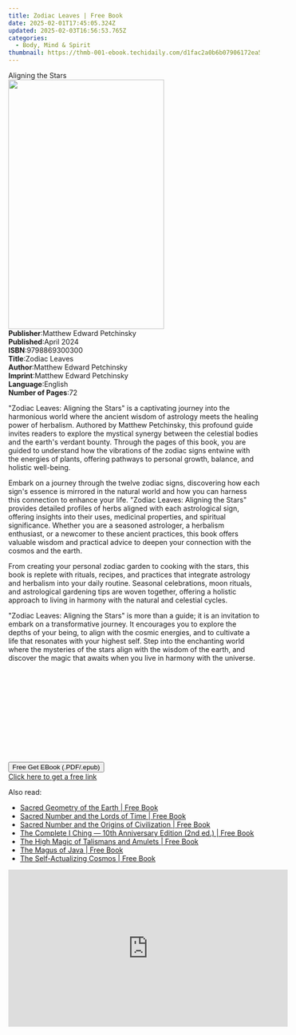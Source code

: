 ```yaml
---
title: Zodiac Leaves | Free Book
date: 2025-02-01T17:45:05.324Z
updated: 2025-02-03T16:56:53.765Z
categories:
  - Body, Mind & Spirit
thumbnail: https://thmb-001-ebook.techidaily.com/d1fac2a0b6b07906172ea52c3fea5be81aea82c753a7e5191f555e9b4934aa58.jpg
---
```

<main id="book-container">
  <div class="flex flex-col">
    <div class="book-brief flex-1 py-6 px-4 sm:p-6 md:py-10 md:px-8">
      <!-- brief-->
      <div class="book-brief-main">Aligning the Stars</div>
    </div>
    <div
      class="book-meta-info flex-1 grid gap-4 col-start-1 col-end-3 row-start-1 sm:mb-6 sm:grid-cols-4 lg:gap-6 lg:col-start-2 lg:row-end-6 lg:row-span-6 lg:mb-0"
    >
      <div
        class="book-meta-info-left place-content-center mt-4 p-4 text-sm leading-6 col-start-2 col-span-2 dark:text-slate-400"
      >
        <img
          class="w-full h-500 object-cover rounded-lg sm:h-255 sm:col-span-2 lg:col-span-full"
          src="https://img-001-ebook.techidaily.com/0dc36094f50227a21abfd71ce0af271e48b67623a3a7e2249cb1cf9a613220d1.jpg"
          alt=""
          width="312"
          height="500"
        />
      </div>
      <div
        class="book-meta-info-right mt-2 col-start-1 row-start-2 col-span-3 self-center"
      >
        <!-- meta data  -->
        <div class="flex flex-col px-4 md:px-8">
          <div class="flex-1">
            <strong>Publisher</strong>:<span class="px-2"
              >Matthew Edward Petchinsky</span
            >
          </div>
          <div class="flex-1">
            <strong>Published</strong>:<span class="px-2">April 2024</span>
          </div>
          <div class="flex-1">
            <strong>ISBN</strong>:<span class="px-2">9798869300300</span>
          </div>
          <div class="flex-1">
            <strong>Title</strong>:<span class="px-2">Zodiac Leaves</span>
          </div>
          <div class="flex-1">
            <strong>Author</strong>:<span class="px-2"
              >Matthew Edward Petchinsky</span
            >
          </div>
          <div class="flex-1">
            <strong>Imprint</strong>:<span class="px-2"
              >Matthew Edward Petchinsky</span
            >
          </div>
          <div class="flex-1">
            <strong>Language</strong>:<span class="px-2">English</span>
          </div>
          <div class="flex-1">
            <strong>Number of Pages</strong>:<span class="px-2">72</span>
          </div>
        </div>
      </div>
    </div>
    <div class="book-description flex-1 py-6 px-4 sm:p-6 md:py-10 md:px-8">
      <div class="book-description-main">
        <div accordion-content="" id="description">
          <p>
            "Zodiac Leaves: Aligning the Stars" is a captivating journey into
            the harmonious world where the ancient wisdom of astrology meets the
            healing power of herbalism. Authored by Matthew Petchinsky, this
            profound guide invites readers to explore the mystical synergy
            between the celestial bodies and the earth's verdant bounty. Through
            the pages of this book, you are guided to understand how the
            vibrations of the zodiac signs entwine with the energies of plants,
            offering pathways to personal growth, balance, and holistic
            well-being.
          </p>
          <p>
            Embark on a journey through the twelve zodiac signs, discovering how
            each sign's essence is mirrored in the natural world and how you can
            harness this connection to enhance your life. "Zodiac Leaves:
            Aligning the Stars" provides detailed profiles of herbs aligned with
            each astrological sign, offering insights into their uses, medicinal
            properties, and spiritual significance. Whether you are a seasoned
            astrologer, a herbalism enthusiast, or a newcomer to these ancient
            practices, this book offers valuable wisdom and practical advice to
            deepen your connection with the cosmos and the earth.
          </p>
          <p>
            From creating your personal zodiac garden to cooking with the stars,
            this book is replete with rituals, recipes, and practices that
            integrate astrology and herbalism into your daily routine. Seasonal
            celebrations, moon rituals, and astrological gardening tips are
            woven together, offering a holistic approach to living in harmony
            with the natural and celestial cycles.
          </p>
          <p>
            "Zodiac Leaves: Aligning the Stars" is more than a guide; it is an
            invitation to embark on a transformative journey. It encourages you
            to explore the depths of your being, to align with the cosmic
            energies, and to cultivate a life that resonates with your highest
            self. Step into the enchanting world where the mysteries of the
            stars align with the wisdom of the earth, and discover the magic
            that awaits when you live in harmony with the universe.
          </p>
          <p><br /></p>
          <p><br /></p>
          <p><br /></p>
          <p><br /></p>
          <p><br /></p>
          <p><br /></p>
        </div>
        <div class="accordion-fader"></div>
      </div>
    </div>
    <div class="book-excerpts flex-1 py-6 px-4 sm:p-6 md:py-10 md:px-8"></div>
    <div
      class="book-about-author flex-1 py-6 px-4 sm:p-6 md:py-10 md:px-8"
    ></div>
    <div class="book-free-get flex-1 py-6 px-4 sm:p-6 md:py-10 md:px-8">
      <button
        id="btn-free-get"
        class="bg-blue-500 hover:bg-blue-700 text-white font-bold py-2 px-4 rounded"
      >
        Free Get EBook (.PDF/.epub)
      </button>
      <div id="countdown-display" class="px-2 text-lg mt-2"></div>
      <a
        id="free-link"
        class="hidden bg-blue-500 hover:bg-blue-700 text-white font-bold py-2 px-4 rounded"
        href="https://www.ebooks.com/en-us/book/211309793/zodiac-leaves/matthew-edward-petchinsky/"
        target="_blank"
        >Click here to get a free link</a
      >
    </div>
    <script>
      let countdownTime = 0;
      let countdownInterval = null;
      document
        .getElementById('btn-free-get')
        .addEventListener('click', startCountdown);
      function startCountdown() {
        countdownTime = new Date().getTime() + 60000 * 3;
        countdownInterval = setInterval(updateCountdown, 1000);
        document.getElementById('btn-free-get').disabled = true;
        document
          .getElementById('btn-free-get')
          .classList.add('bg-gray-500', 'cursor-not-allowed');
      }
      function updateCountdown() {
        let currentTime = new Date().getTime();
        let timeLeft = countdownTime - currentTime;
        let secondsLeft = Math.floor(timeLeft / 1000);
        document.getElementById('countdown-display').innerHTML =
          `Remaining time: ${secondsLeft} seconds.`;
        if (secondsLeft <= 0) {
          clearInterval(countdownInterval);
          document.getElementById('btn-free-get').classList.add('hidden');
          document.getElementById('free-link').classList.remove('hidden');
          document.getElementById('countdown-display').innerHTML = '';
        }
      }
    </script>
  </div>
</main>

<ins class="adsbygoogle"
      style="display:block"
      data-ad-client="ca-pub-7571918770474297"
      data-ad-slot="8358498916"
      data-ad-format="auto"
      data-full-width-responsive="true"></ins>
    

<span class="atpl-alsoreadstyle">Also read:</span>
<div><ul>
<li><a href="https://novels-ebooks.techidaily.com/95782215-9781620554692-sacred-geometry-of-the-earth/"><u>Sacred Geometry of the Earth | Free Book</u></a></li>
<li><a href="https://novels-ebooks.techidaily.com/95782217-9781620552452-sacred-number-and-the-lords-of-time/"><u>Sacred Number and the Lords of Time | Free Book</u></a></li>
<li><a href="https://novels-ebooks.techidaily.com/95782216-9781594777196-sacred-number-and-the-origins-of-civilization/"><u>Sacred Number and the Origins of Civilization | Free Book</u></a></li>
<li><a href="https://novels-ebooks.techidaily.com/95782205-9781594778865-the-complete-i-ching-10th-anniversary-edition-2nd-ed/"><u>The Complete I Ching — 10th Anniversary Edition (2nd ed.) | Free Book</u></a></li>
<li><a href="https://novels-ebooks.techidaily.com/95782209-9781620552803-the-high-magic-of-talismans-and-amulets/"><u>The High Magic of Talismans and Amulets | Free Book</u></a></li>
<li><a href="https://novels-ebooks.techidaily.com/95782213-9781594778773-the-magus-of-java/"><u>The Magus of Java | Free Book</u></a></li>
<li><a href="https://novels-ebooks.techidaily.com/95782214-9781620552773-the-self-actualizing-cosmos/"><u>The Self-Actualizing Cosmos | Free Book</u></a></li>
</ul></div>

<!-- affiliate ads begin -->
<iframe width="560" height="315" src="https://www.youtube.com/embed/QPAKth3O_5c?si=M69YSY0Mk_gsdU0Q" title="YouTube video player" frameborder="0" allow="accelerometer; autoplay; clipboard-write; encrypted-media; gyroscope; picture-in-picture; web-share" referrerpolicy="strict-origin-when-cross-origin" allowfullscreen></iframe>
<!-- affiliate ads end -->

